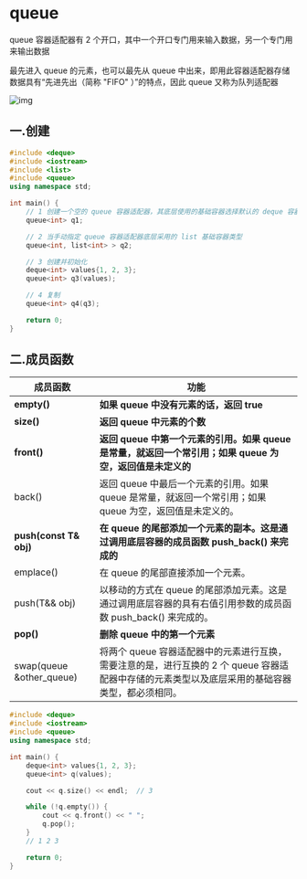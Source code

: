 # queue

queue 容器适配器有 2 个开口，其中一个开口专门用来输入数据，另一个专门用来输出数据

最先进入 queue 的元素，也可以最先从 queue 中出来，即用此容器适配器存储数据具有“先进先出（简称 "FIFO" ）”的特点，因此 queue 又称为队列适配器

![img](/home/lx/queue.png?alt=media)

## 一.创建

```C++
#include <deque>
#include <iostream>
#include <list>
#include <queue>
using namespace std;

int main() {
    // 1 创建一个空的 queue 容器适配器，其底层使用的基础容器选择默认的 deque 容器
    queue<int> q1;

    // 2 当手动指定 queue 容器适配器底层采用的 list 基础容器类型
    queue<int, list<int> > q2;

    // 3 创建并初始化
    deque<int> values{1, 2, 3};
    queue<int> q3(values);

    // 4 复制
    queue<int> q4(q3);

    return 0;
}
```

## 二.成员函数

| 成员函数                 | 功能                                                         |
| ------------------------ | ------------------------------------------------------------ |
| **empty()**              | **如果 queue 中没有元素的话，返回 true**                     |
| **size()**               | **返回 queue 中元素的个数**                                  |
| **front()**              | **返回 queue 中第一个元素的引用。如果 queue 是常量，就返回一个常引用；如果 queue 为空，返回值是未定义的** |
| back()                   | 返回 queue 中最后一个元素的引用。如果 queue 是常量，就返回一个常引用；如果 queue 为空，返回值是未定义的。 |
| **push(const T& obj)**   | **在 queue 的尾部添加一个元素的副本。这是通过调用底层容器的成员函数 push_back() 来完成的** |
| emplace()                | 在 queue 的尾部直接添加一个元素。                            |
| push(T&& obj)            | 以移动的方式在 queue 的尾部添加元素。这是通过调用底层容器的具有右值引用参数的成员函数 push_back() 来完成的。 |
| **pop()**                | **删除 queue 中的第一个元素**                                |
| swap(queue &other_queue) | 将两个 queue 容器适配器中的元素进行互换，需要注意的是，进行互换的 2 个 queue 容器适配器中存储的元素类型以及底层采用的基础容器类型，都必须相同。 |



```C++
#include <deque>
#include <iostream>
#include <queue>
using namespace std;

int main() {
    deque<int> values{1, 2, 3};
    queue<int> q(values);

    cout << q.size() << endl;  // 3

    while (!q.empty()) {
        cout << q.front() << " ";
        q.pop();
    }
    // 1 2 3

    return 0;
}
```


